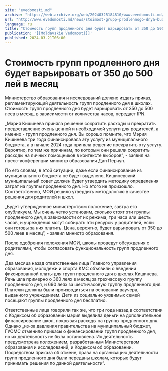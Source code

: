 ```yaml
---
site: "evedomosti.md"
archive: "https://web.archive.org/web/20240325184810/www.evedomosti.md/news/stoimost-grupp-prodlennogo-dnya-budet-varirovat-ot-350-do-50"
url: "http://www.evedomosti.md/news/stoimost-grupp-prodlennogo-dnya-budet-varirovat-ot-350-do-50"
language: ru
title: "Стоимость групп продленного дня будет варьировать от 350 до 500 лей в месяц"
publication: '[[Moldavskie Vedomosti]]'
published: 2024-03-21T06:00
---
```


# Стоимость групп продленного дня будет варьировать от 350 до 500 лей в месяц

Министерство образования и исследований должно издать приказ, регламентирующий деятельность групп продленного дня в школах. Стоимость групп продленного дня будет варьировать от 350 до 500 леев в месяц, в зависимости от количества часов, передает IPN.

„Мэрия Кишинева приняла решение сократить расходы и прекратить предоставление очень ценной и необходимой услуги для родителей, а именно - групп продленного дня. Вы хорошо помните, что Мэрия Кишинева три года финансировала эту услугу из муниципального бюджета, а в начале 2024 года приняла решение прекратить эту услугу. Вероятно, по тем же причинам, по которым они решили сократить расходы на личных помощников в контексте выборов”, - заявил на пресс-конференции министр образования Дан Перчун.

По его словам, в этой ситуации, даже если финансирование из муниципального бюджета не будет выделено, Кишиневский муниципальный совет должен будет утвердить методику определения затрат на группы продленного дня. Но этого не произошло. Соответственно, MОИ решило утвердить методологию в качестве решения для родителей и школ.

„Будет утвержденное министерством положение, завтра его опубликуем. Мы очень четко установим, сколько стоят эти группы продленного дня, в зависимости от их режима, три часа или шесть часов, и учреждения могут собирать эти ресурсы у родителей, если они готовы за них платить. Цена, вероятно, будет варьировать от 350 до 500 леев в месяц”, - заявил министр образования.

После одобрения положения МОИ, школы проведут обсуждения с родителями, чтобы согласовать функциональность групп продленного дня.

Два месяца назад ответственные лица Главного управления образования, молодежи и спорта КМС объявили о введении фиксированной платы для групп продленного дня в школах Кишинева. Речь шла примерно о 360 леях в месяц за трехчасовую группу продленного дня, и 690 леях за шестичасовую группу продленного дня. Платежи должны были производиться на основании ваучера, выданного учреждением. Дети из социально уязвимых семей посещают группы продленного дня бесплатно.

Ответственные лица говорили так же, что три года назад в соответствии с Кодексом об образовании мэрия выделила деньги на дополнительное финансирование школ, покрывая расходы на группы продленного дня. Однако „из-за давления правительства на муниципальный бюджет, ГУОМС отменило приказы о финансировании групп продленного дня, но их деятельность не была остановлена. Их деятельность предусмотрена положением, разработанным Министерством образования и исследований, и Кодексом об образовании. Посредством приказа об отмене, права на организацию деятельности групп продленного дня были переданы школам, которые будут принимать решения по данной деятельности”.